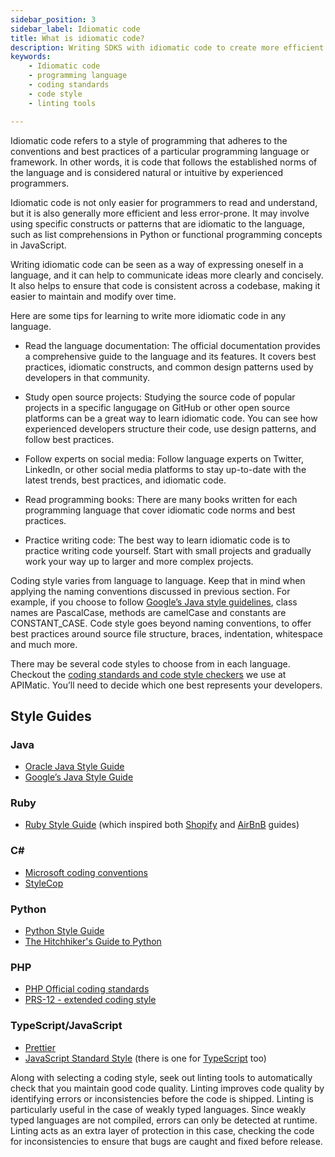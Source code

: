 ```yaml
---
sidebar_position: 3
sidebar_label: Idiomatic code
title: What is idiomatic code?
description: Writing SDKS with idiomatic code to create more efficient & familiar code. Get coding style recommendations, guidelines, linting tools & more for Java, Ruby, C#, Python, PHP & TypeScript/JavaScript.
keywords: 
    - Idiomatic code
    - programming language
    - coding standards
    - code style
    - linting tools

---
```


Idiomatic code refers to a style of programming that adheres to the conventions and best practices of a particular programming language or framework. In other words, it is code that follows the established norms of the language and is considered natural or intuitive by experienced programmers.

Idiomatic code is not only easier for programmers to read and understand, but it is also generally more efficient and less error-prone. It may involve using specific constructs or patterns that are idiomatic to the language, such as list comprehensions in Python or functional programming concepts in JavaScript.

Writing idiomatic code can be seen as a way of expressing oneself in a language, and it can help to communicate ideas more clearly and concisely. It also helps to ensure that code is consistent across a codebase, making it easier to maintain and modify over time.


Here are some tips for learning to write more idiomatic code in any language.

* Read the language documentation: The official documentation provides a comprehensive guide to the language and its features. It covers best practices, idiomatic constructs, and common design patterns used by developers in that community.

* Study open source projects: Studying the source code of popular projects in a specific langugage on GitHub or other open source platforms can be a great way to learn idiomatic code. You can see how experienced developers structure their code, use design patterns, and follow best practices.

* Follow experts on social media: Follow language experts on Twitter, LinkedIn, or other social media platforms to stay up-to-date with the latest trends, best practices, and idiomatic code.

* Read programming books: There are many books written for each programming language that cover idiomatic code norms and best practices. 

* Practice writing code: The best way to learn idiomatic code is to practice writing code yourself. Start with small projects and gradually work your way up to larger and more complex projects.


Coding style varies from language to language. Keep that in mind when applying the naming conventions discussed in previous section. For example, if you choose to follow [Google’s Java style guidelines](https://google.github.io/styleguide/javaguide.html#s5.2.2-class-names), class names are PascalCase, methods are camelCase and constants are CONSTANT_CASE. Code style goes beyond naming conventions, to offer best practices around source file structure, braces, indentation, whitespace and much more.

There may be several code styles to choose from in each language. Checkout the [coding standards and code style checkers](https://docs.apimatic.io/generate-sdks/sdk-coding-standards/?utm_source=sdksio&utm_medium=referral) we use at APIMatic. You’ll need to decide which one best represents your developers.

## Style Guides

### Java
* [Oracle Java Style Guide](https://www.oracle.com/technetwork/java/codeconvtoc-136057.html)
* [Google’s Java Style Guide](https://google.github.io/styleguide/javaguide.html)

### Ruby
* [Ruby Style Guide](https://rubystyle.guide/) (which inspired both [Shopify](https://ruby-style-guide.shopify.dev/) and [AirBnB](https://airbnb.io/projects/ruby/) guides) 

### C#
* [Microsoft coding conventions](https://learn.microsoft.com/en-us/dotnet/csharp/fundamentals/coding-style/coding-conventions)
* [StyleCop](https://documentation.help/StyleCop/StyleCop%20Rules.html)

### Python
* [Python Style Guide](https://www.python.org/doc/essays/styleguide/)
* [The Hitchhiker's Guide to Python](https://docs.python-guide.org/writing/style/) 

### PHP
* [PHP Official coding standards](https://raw.githubusercontent.com/php/php-src/master/CODING_STANDARDS.md)
* [PRS-12 - extended coding style](https://www.php-fig.org/psr/psr-12/)

### TypeScript/JavaScript
* [Prettier](https://prettier.io/docs/en/why-prettier.html)
* [JavaScript Standard Style](https://standardjs.com/) (there is one for [TypeScript](https://www.npmjs.com/package/ts-standard) too)

Along with selecting a coding style, seek out linting tools to automatically check that you maintain good code quality. Linting improves code quality by identifying errors or inconsistencies before the code is shipped. Linting is particularly useful in the case of weakly typed languages. Since weakly typed languages are not compiled, errors can only be detected at runtime. Linting acts as an extra layer of protection in this case, checking the code for inconsistencies to ensure that bugs are caught and fixed before release.
